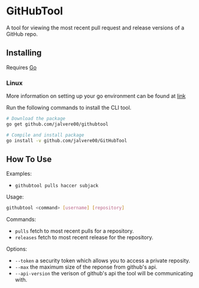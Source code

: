 # GitHubTool

A tool for viewing the most recent pull request and release versions of a GitHub repo.

## Installing
Requires [Go][def]

### Linux
More information on setting up your go environment can be found at [link](https://www.geeksforgeeks.org/how-to-install-a-package-with-go-get/)

Run the following commands to install the CLI tool.
```bash
# Download the package
go get github.com/jalvere00/githubtool

# Compile and install package
go install -v github.com/jalvere00/GitHubTool
```


## How To Use
Examples:
- `githubtool pulls haccer subjack` 

Usage:
```bash
githubtool <command> [username] [repository]
```

Commands:
- `pulls` fetch to most recent pulls for a repository.
- `releases` fetch to most recent release for the repository.

Options:
- `--token` a security token which allows you to access a private reposity.
- `--max` the maximum size of the reponse from github's api.
- `--api-version` the verison of github's api the tool will be communicating with.

[def]: https://go.dev/dl/